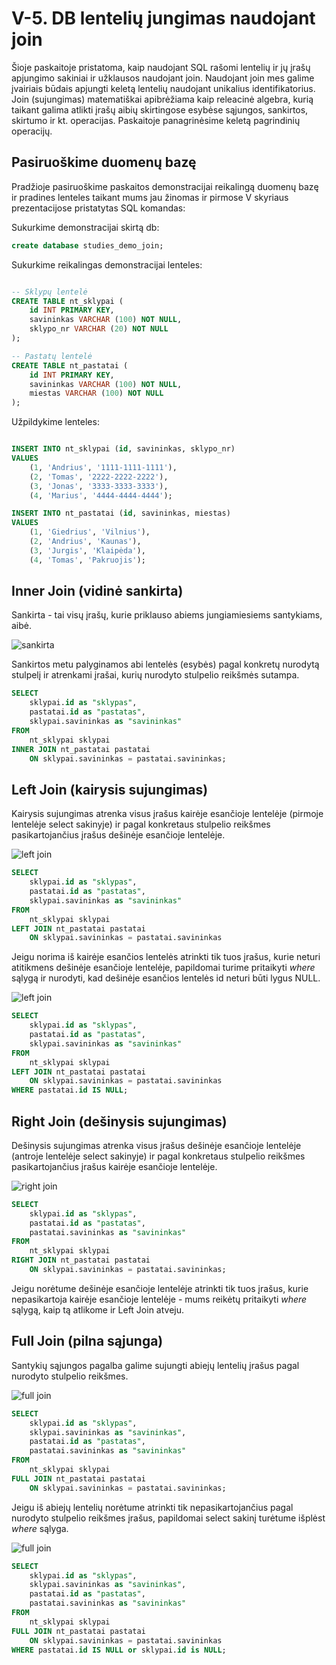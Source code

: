 # V-5. DB lentelių jungimas naudojant join

Šioje paskaitoje pristatoma, kaip naudojant SQL rašomi lentelių ir jų įrašų apjungimo sakiniai ir užklausos naudojant join. Naudojant join mes galime įvairiais būdais apjungti keletą lentelių naudojant unikalius identifikatorius. Join (sujungimas) matematiškai apibrėžiama kaip releacinė algebra, kurią taikant galima atlikti įrašų aibių skirtingose esybėse sąjungos, sankirtos, skirtumo ir kt. operacijas. Paskaitoje panagrinėsime keletą pagrindinių operacijų.

## Pasiruoškime duomenų bazę

Pradžioje pasiruoškime paskaitos demonstracijai reikalingą duomenų bazę ir pradines lenteles taikant mums jau žinomas ir pirmose V skyriaus prezentacijose pristatytas SQL komandas:

Sukurkime demonstracijai skirtą db:
```sql
create database studies_demo_join;
```

Sukurkime reikalingas demonstracijai lenteles:
```sql

-- Sklypų lentelė
CREATE TABLE nt_sklypai (
    id INT PRIMARY KEY,
    savininkas VARCHAR (100) NOT NULL,
    sklypo_nr VARCHAR (20) NOT NULL
);

-- Pastatų lentelė
CREATE TABLE nt_pastatai (
    id INT PRIMARY KEY,
    savininkas VARCHAR (100) NOT NULL,
    miestas VARCHAR (100) NOT NULL
);

```

Užpildykime lenteles:

```sql

INSERT INTO nt_sklypai (id, savininkas, sklypo_nr)
VALUES
    (1, 'Andrius', '1111-1111-1111'),
    (2, 'Tomas', '2222-2222-2222'),
    (3, 'Jonas', '3333-3333-3333'),
    (4, 'Marius', '4444-4444-4444');

INSERT INTO nt_pastatai (id, savininkas, miestas)
VALUES
    (1, 'Giedrius', 'Vilnius'),
    (2, 'Andrius', 'Kaunas'),
    (3, 'Jurgis', 'Klaipėda'),
    (4, 'Tomas', 'Pakruojis');

```

## Inner Join (vidinė sankirta)

Sankirta - tai visų įrašų, kurie priklauso abiems jungiamiesiems santykiams, aibė. 

![sankirta](img/1.png)

Sankirtos metu palyginamos abi lentelės (esybės) pagal konkretų nurodytą stulpelį ir atrenkami įrašai, kurių nurodyto stulpelio reikšmės sutampa.

```sql
SELECT
    sklypai.id as "sklypas",
	pastatai.id as "pastatas",
    sklypai.savininkas as "savininkas"
FROM
    nt_sklypai sklypai
INNER JOIN nt_pastatai pastatai
    ON sklypai.savininkas = pastatai.savininkas;
```

## Left Join (kairysis sujungimas)

Kairysis sujungimas atrenka visus įrašus kairėje esančioje lentelėje (pirmoje lentelėje select sakinyje) ir pagal konkretaus stulpelio reikšmes pasikartojančius įrašus dešinėje esančioje lentelėje.

![left join](img/2.png)

```sql
SELECT
    sklypai.id as "sklypas",
	pastatai.id as "pastatas",
    sklypai.savininkas as "savininkas"
FROM
    nt_sklypai sklypai
LEFT JOIN nt_pastatai pastatai
    ON sklypai.savininkas = pastatai.savininkas
```

Jeigu norima iš kairėje esančios lentelės atrinkti tik tuos įrašus, kurie neturi atitikmens dešinėje esančioje lentelėje, papildomai turime pritaikyti <i>where</i> sąlygą ir nurodyti, kad dešinėje esančios lentelės id neturi būti lygus NULL.

![left join](img/3.png)

```sql
SELECT
    sklypai.id as "sklypas",
	pastatai.id as "pastatas",
    sklypai.savininkas as "savininkas"
FROM
    nt_sklypai sklypai
LEFT JOIN nt_pastatai pastatai
    ON sklypai.savininkas = pastatai.savininkas
WHERE pastatai.id IS NULL;
```

## Right Join (dešinysis sujungimas)

Dešinysis sujungimas atrenka visus įrašus dešinėje esančioje lentelėje (antroje lentelėje select sakinyje) ir pagal konkretaus stulpelio reikšmes pasikartojančius įrašus kairėje esančioje lentelėje.

![right join](img/4.png)

```sql
SELECT
    sklypai.id as "sklypas",
	pastatai.id as "pastatas",
    pastatai.savininkas as "savininkas"
FROM
    nt_sklypai sklypai
RIGHT JOIN nt_pastatai pastatai
    ON sklypai.savininkas = pastatai.savininkas;
```

Jeigu norėtume dešinėje esančioje lentelėje atrinkti tik tuos įrašus, kurie nepasikartoja kairėje esančioje lentelėje - mums reikėtų pritaikyti <i>where</i> sąlygą, kaip tą atlikome ir Left Join atveju.

## Full Join (pilna sąjunga)

Santykių sąjungos pagalba galime sujungti abiejų lentelių įrašus pagal nurodyto stulpelio reikšmes.

![full join](img/5.png)

```sql
SELECT
    sklypai.id as "sklypas",
	sklypai.savininkas as "savininkas",
	pastatai.id as "pastatas",
    pastatai.savininkas as "savininkas"
FROM
    nt_sklypai sklypai
FULL JOIN nt_pastatai pastatai
    ON sklypai.savininkas = pastatai.savininkas;
```

Jeigu iš abiejų lentelių norėtume atrinkti tik nepasikartojančius pagal nurodyto stulpelio reikšmes įrašus, papildomai select sakinį turėtume išplėst <i>where</i> sąlyga.

![full join](img/6.png)

```sql
SELECT
    sklypai.id as "sklypas",
	sklypai.savininkas as "savininkas",
	pastatai.id as "pastatas",
    pastatai.savininkas as "savininkas"
FROM
    nt_sklypai sklypai
FULL JOIN nt_pastatai pastatai
    ON sklypai.savininkas = pastatai.savininkas
WHERE pastatai.id IS NULL or sklypai.id is NULL;
```
